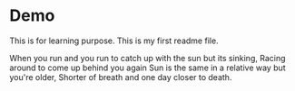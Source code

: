 # Demo

This is for learning purpose. This is my first readme file.

When you run and you run to catch up with the sun but its sinking,
Racing around to come up behind you again
Sun is the same in a relative way but you're older,
Shorter of breath and one day closer to death.
